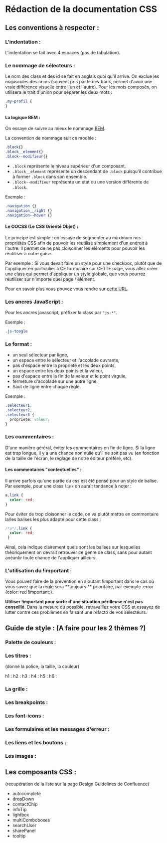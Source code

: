 # Rédaction de la documentation CSS

## Les conventions à respecter :

### L'indentation :
L'indentation se fait avec 4 espaces (pas de tabulation).

### Le nommage de sélecteurs :
Le nom des class et des id se fait en anglais quoi qu'il arrive.
On exclue les majuscules des noms (souvent pris par le dev back, permet d'avoir une vraie différence visuelle entre l'un et l'autre).
Pour les mots composés, on utilisera le trait d'union pour séparer les deux mots :
```css
.my-profil {
}
```

#### La logique BEM :
On essaye de suivre au mieux le nommage [BEM](http://getbem.com/introduction/).

La convention de nommage suit ce modèle :

```css
.block{}
.block__element{}
.block--modifieur{}
```

- `.block` représente le niveau supérieur d'un composant.
- `.block__element` représente un descendant de `.block` puisqu'il contribue à former `.block` dans son ensemble.
- `.block--modifieur` représente un état ou une version différente de `.block`.

Exemple :
```css
.navigation {}
.navigation__right {}
.navigation--hover {}
```

#### Le OOCSS (Le CSS Orienté Objet) :
Le principe est simple : on essaye de segmenter au maximum nos propriétés CSS afin de pouvoir les réutilisé simplement d'un endroit à l'autre. Il permet de ne pas cloisonner les éléments pour pouvoir les réutiliser à notre guise.

Par exemple : Si vous devait faire un style pour une checkbox, plutôt que de l'appliquer en particulier à CE formulaire sur CETTE page, vous allez créer une class qui permet d'appliquer un style globale, que vous pourrez réutiliser sur n'importe quel page / élément. 

Pour en savoir plus vous pouvez vous rendre sur [cette URL](https://www.design-fluide.com/21-09-2011/le-css-oriente-objet-explique-avec-monsieur-patate/).

### Les ancres JavaScript :
Pour les ancres javascript, préfixer la class par `"js-*"`.

Exemple :
```css
.js-toogle
```

### Le format :
- un seul sélecteur par ligne,
- un espace entre le sélecteur et l'accolade ouvrante,
- pas d'espace entre la propriété et les deux points,
- un espace entre les deux points et la valeur,
- pas d'espace entre la fin de la valeur et le point virgule,
- fermeture d'accolade sur une autre ligne,
- Saut de ligne entre chaque règle.

Exemple :
```css
.selecteur1,
.selecteur2,
.selecteur3 {
  propriete: valeur;
}
```

### Les commentaires : 
D'une manière géréral, éviter les commentaires en fin de ligne. Si la ligne est trop longue, il y a une chance non nulle qu'il ne soit pas vu (en fonction de la taille de l'écran, le réglage de notre éditeur préféré, etc).

#### Les commentaires "contextuelles" :
Il arrive parfois qu'une partie du css est été pensé pour un style de balise. Par exemple, pour une class `link` on aurait tendance à noter :
```css
a.link {
  color: red;
}
```
Pour éviter de trop cloisonner le code, on va plutôt mettre en commentaire la/les balises les plus adapté pour cette class :
```css
/*a*/.link {
  color: red;
 }
 ```
 
 Ainsi, cela indique clairement quels sont les balises sur lesquelles théoriquement on devrait retrouver ce genre de class, sans pour autant anéantir toute chance de l'appliquer ailleurs.
 

### L'utilisation du !important :

Vous pouvez faire de la prévention en ajoutant !important dans le cas où vous savez que la règle sera **toujours ** prioritaire, par exemple .error {color: red !important;}.

**Utiliser !important pour sortir d'une situation périlleuse n'est pas conseillé**. Dans la mesure du possible, retravaillez votre CSS et essayez de lutter contre ces problèmes en faisant une refacto de vos sélecteurs.

## Guide de style : (A faire pour les 2 thèmes ?)

### Palette de couleurs :

### Les titres :
(donné la police, la taille, la couleur)

h1 : 
h2 : 
h3 : 
h4 :
h5 :
h6 :

### La grille :

### Les breakpoints :

### Les font-icons :

### Les formulaires et les messages d'erreur :

### Les liens et les boutons :

### Les images :

## Les composants CSS :
(recupération de la liste sur la page Design Guidelines de Confluence)
- autocomplete
- dropDown
- contactChip
- infoTip
- lightbox
- multiComboboxes
- searchUser
- sharePanel
- tooltip

